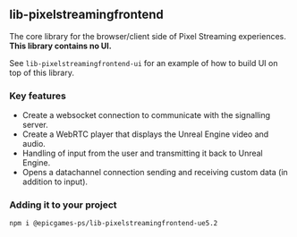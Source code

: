 ## lib-pixelstreamingfrontend

The core library for the browser/client side of Pixel Streaming experiences. **This library contains no UI.**

See `lib-pixelstreamingfrontend-ui` for an example of how to build UI on top of this library.

### Key features
- Create a websocket connection to communicate with the signalling server.
- Create a WebRTC player that displays the Unreal Engine video and audio.
- Handling of input from the user and transmitting it back to Unreal Engine.
- Opens a datachannel connection sending and receiving custom data (in addition to input).

### Adding it to your project
`npm i @epicgames-ps/lib-pixelstreamingfrontend-ue5.2`

